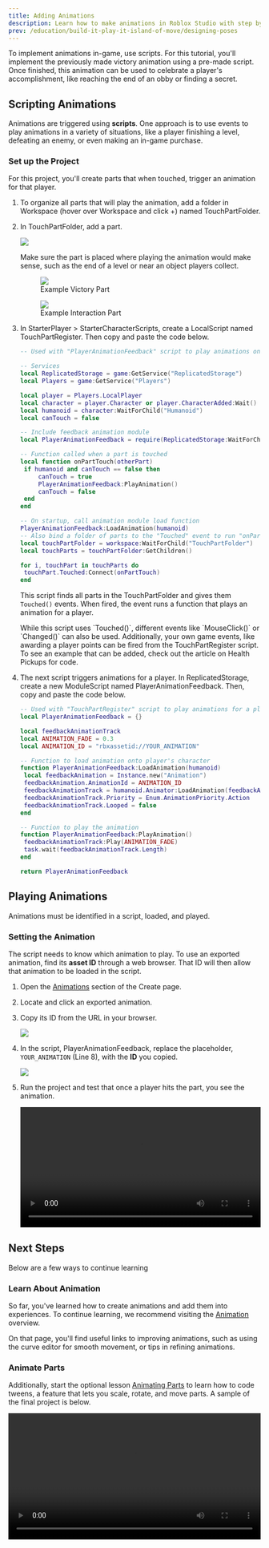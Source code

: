 ```yaml
---
title: Adding Animations
description: Learn how to make animations in Roblox Studio with step by step tutorials in this one hour challenge. Use scripts to add animations into an experience.
prev: /education/build-it-play-it-island-of-move/designing-poses
---
```


To implement animations in-game, use scripts. For this tutorial, you'll implement the previously made victory animation using a pre-made script. Once finished, this animation can be used to celebrate a player's accomplishment, like reaching the end of an obby or finding a secret.

## Scripting Animations

Animations are triggered using **scripts**. One approach is to use events to play animations in a variety of situations, like a player finishing a level, defeating an enemy, or even making an in-game purchase.

### Set up the Project

For this project, you'll create parts that when touched, trigger an animation for that player.

1. To organize all parts that will play the animation, add a folder in Workspace (hover over Workspace and click +) named TouchPartFolder.

2. In TouchPartFolder, add a part.

   <img src="../../assets/education/build-it-play-it-island-of-move-intermediate/bipi_t2_showPartsFolder.png" />

   Make sure the part is placed where playing the animation would make sense, such as the end of a level or near an object players collect.

   <GridContainer numColumns="2">
     <figure>
       <img src="../../assets/education/build-it-play-it-island-of-move-intermediate/bipi_t2_touchedPartExamples_obby.jpg" />
       <figcaption>Example Victory Part</figcaption>
     </figure>
     <figure>
       <img src="../../assets/education/build-it-play-it-island-of-move-intermediate/bipi_t2_touchedPartExamples_treasure.jpg" />
       <figcaption>Example Interaction Part</figcaption>
     </figure>
   </GridContainer>

3. In StarterPlayer > StarterCharacterScripts, create a LocalScript named TouchPartRegister. Then copy and paste the code below.

   ```lua
   -- Used with "PlayerAnimationFeedback" script to play animations on part touches

   -- Services
   local ReplicatedStorage = game:GetService("ReplicatedStorage")
   local Players = game:GetService("Players")

   local player = Players.LocalPlayer
   local character = player.Character or player.CharacterAdded:Wait()
   local humanoid = character:WaitForChild("Humanoid")
   local canTouch = false

   -- Include feedback animation module
   local PlayerAnimationFeedback = require(ReplicatedStorage:WaitForChild("PlayerAnimationFeedback"))

   -- Function called when a part is touched
   local function onPartTouch(otherPart)
   	if humanoid and canTouch == false then
   		canTouch = true
   		PlayerAnimationFeedback:PlayAnimation()
   		canTouch = false
   	end
   end

   -- On startup, call animation module load function
   PlayerAnimationFeedback:LoadAnimation(humanoid)
   -- Also bind a folder of parts to the "Touched" event to run "onPartTouch()"
   local touchPartFolder = workspace:WaitForChild("TouchPartFolder")
   local touchParts = touchPartFolder:GetChildren()

   for i, touchPart in touchParts do
   	touchPart.Touched:Connect(onPartTouch)
   end
   ```

   This script finds all parts in the TouchPartFolder and gives them `Touched()` events. When fired, the event runs a function that plays an animation for a player.

    <Alert severity="info">
    While this script uses `Touched()`, different events like `MouseClick()` or `Changed()` can also be used. Additionally, your own game events, like awarding a player points can be fired from the TouchPartRegister script. To see an example that can be added, check out the article on Health Pickups for code.
    </Alert>

4. The next script triggers animations for a player. In ReplicatedStorage, create a new ModuleScript named PlayerAnimationFeedback. Then, copy and paste the code below.

   ```lua
   -- Used with "TouchPartRegister" script to play animations for a player
   local PlayerAnimationFeedback = {}

   local feedbackAnimationTrack
   local ANIMATION_FADE = 0.3
   local ANIMATION_ID = "rbxassetid://YOUR_ANIMATION"

   -- Function to load animation onto player's character
   function PlayerAnimationFeedback:LoadAnimation(humanoid)
   	local feedbackAnimation = Instance.new("Animation")
   	feedbackAnimation.AnimationId = ANIMATION_ID
   	feedbackAnimationTrack = humanoid.Animator:LoadAnimation(feedbackAnimation)
   	feedbackAnimationTrack.Priority = Enum.AnimationPriority.Action
   	feedbackAnimationTrack.Looped = false
   end

   -- Function to play the animation
   function PlayerAnimationFeedback:PlayAnimation()
   	feedbackAnimationTrack:Play(ANIMATION_FADE)
   	task.wait(feedbackAnimationTrack.Length)
   end

   return PlayerAnimationFeedback
   ```

## Playing Animations

Animations must be identified in a script, loaded, and played.

### Setting the Animation

The script needs to know which animation to play. To use an exported animation, find its **asset ID** through a web browser. That ID will then allow that animation to be loaded in the script.

1. Open the <a href="https://www.roblox.com/develop?View=24" target="_blank" rel="noopener">Animations</a> section of the Create page.

2. Locate and click an exported animation.

3. Copy its ID from the URL in your browser.

   <img src="../../assets/education/build-it-play-it-island-of-move-intermediate/ccs2020_t2_exportedAnimationWeb_alt.png" />

4. In the script, PlayerAnimationFeedback, replace the placeholder, `YOUR_ANIMATION` (Line 8), with the **ID** you copied.

   <img src="../../assets/education/build-it-play-it-island-of-move-intermediate/showAnimationIDScript.gif" />

5. Run the project and test that once a player hits the part, you see the animation.

   <video controls src="../../assets/education/build-it-play-it-island-of-move-intermediate/victoryPose_finalSingleObbyExample_web.mp4" width="100%"></video>

## Next Steps

Below are a few ways to continue learning

### Learn About Animation

So far, you've learned how to create animations and add them into experiences. To continue learning, we recommend visiting the [Animation](../../animation/index.md) overview.

On that page, you'll find useful links to improving animations, such as using the curve editor for smooth movement, or tips in refining animations.

### Animate Parts

Additionally, start the optional lesson [Animating Parts](../../education/build-it-play-it-island-of-move/animating-parts.md) to learn how to code tweens, a feature that lets you scale, rotate, and move parts. A sample of the final project is below.

<video controls src="../../assets/education/build-it-play-it-island-of-move-intermediate/exampleProject_tweeningButtonDoor.mp4" width="100%"></video>

